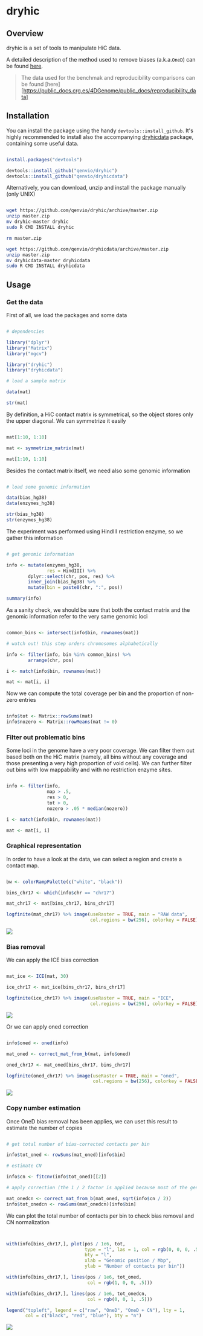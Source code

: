 # dryhic

## Overview

dryhic is a set of tools to manipulate HiC data.

A detailed description of the method used to remove biases (a.k.a.`OneD`) can be found [here](https://doi.org/10.1101/148254).

> The data used for the benchmak and reproducibility comparisons can be found [here][https://public_docs.crg.es/4DGenome/public_docs/reproducibility_data]


## Installation

You can install the package using the handy `devtools::install_github`. It's highly recommended to install also the accompanying [dryhicdata](https://github.com/qenvio/dryhicdata) package, containing some useful data.

``` r

install.packages("devtools")

devtools::install_github("qenvio/dryhic")
devtools::install_github("qenvio/dryhicdata")

```

Alternatively, you can download, unzip and install the package manually (only UNIX)

``` sh

wget https://github.com/qenvio/dryhic/archive/master.zip
unzip master.zip
mv dryhic-master dryhic
sudo R CMD INSTALL dryhic

rm master.zip

wget https://github.com/qenvio/dryhicdata/archive/master.zip
unzip master.zip
mv dryhicdata-master dryhicdata
sudo R CMD INSTALL dryhicdata

```


## Usage

### Get the data

First of all, we load the packages and some data


``` r

# dependencies

library("dplyr")
library("Matrix")
library("mgcv")

library("dryhic")
library("dryhicdata")

# load a sample matrix

data(mat)

str(mat)

```

By definition, a HiC contact matrix is symmetrical, so the object stores only the upper diagonal. We can symmetrize it easily

``` r

mat[1:10, 1:10]

mat <- symmetrize_matrix(mat)

mat[1:10, 1:10]

```

Besides the contact matrix itself, we need also some genomic information

``` r

# load some genomic information

data(bias_hg38)
data(enzymes_hg38)

str(bias_hg38)
str(enzymes_hg38)

```

The experiment was performed using HindIII restriction enzyme, so we gather this information

``` r

# get genomic information

info <- mutate(enzymes_hg38,
               res = HindIII) %>%
        dplyr::select(chr, pos, res) %>%
		inner_join(bias_hg38) %>%
		mutate(bin = paste0(chr, ":", pos))

summary(info)

```

As a sanity check, we should be sure that both the contact matrix and the genomic information refer to the very same genomic loci

``` r

common_bins <- intersect(info$bin, rownames(mat))

# watch out! this step orders chromosomes alphabetically

info <- filter(info, bin %in% common_bins) %>%
        arrange(chr, pos)

i <- match(info$bin, rownames(mat))

mat <- mat[i, i]

```

Now we can compute the total coverage per bin and the proportion of non-zero entries

``` r

info$tot <- Matrix::rowSums(mat)
info$nozero <- Matrix::rowMeans(mat != 0)

```

### Filter out problematic bins

Some loci in the genome have a very poor coverage. We can filter them out based both on the HiC matrix (namely, all bins without any coverage and those presenting a very high proportion of void cells). We can further filter out bins with low mappability and with no restriction enzyme sites.

``` r

info <- filter(info,
               map > .5,
			   res > 0,
			   tot > 0,
			   nozero > .05 * median(nozero))

i <- match(info$bin, rownames(mat))

mat <- mat[i, i]

```

### Graphical representation

In order to have a look at the data, we can select a region and create a contact map.

``` r

bw <- colorRampPalette(c("white", "black"))

bins_chr17 <- which(info$chr == "chr17")

mat_chr17 <- mat[bins_chr17, bins_chr17]

logfinite(mat_chr17) %>% image(useRaster = TRUE, main = "RAW data",
                               col.regions = bw(256), colorkey = FALSE)

```

![](raw.png)

### Bias removal

We can apply the ICE bias correction

``` r

mat_ice <- ICE(mat, 30)

ice_chr17 <- mat_ice[bins_chr17, bins_chr17]

logfinite(ice_chr17) %>% image(useRaster = TRUE, main = "ICE",
                               col.regions = bw(256), colorkey = FALSE)

```

![](ice.png)

Or we can apply oned correction

``` r

info$oned <- oned(info)

mat_oned <- correct_mat_from_b(mat, info$oned)

oned_chr17 <- mat_oned[bins_chr17, bins_chr17]

logfinite(oned_chr17) %>% image(useRaster = TRUE, main = "oned",
                                col.regions = bw(256), colorkey = FALSE)


```
![](oned.png)

### Copy number estimation

Once OneD bias removal has been applies, we can uset this result to estimate the
number of copies

``` r

# get total number of bias-corrected contacts per bin

info$tot_oned <- rowSums(mat_oned)[info$bin]

# estimate CN 

info$cn <- fitcnv(info$tot_oned)[[2]]

# apply correction (the 1 / 2 factor is applied because most of the genome is diploid)

mat_onedcn <- correct_mat_from_b(mat_oned, sqrt(info$cn / 2))
info$tot_onedcn <- rowSums(mat_onedcn)[info$bin]


```

We can plot the total number of contacts per bin to check bias removal and CN
normalization

``` r


with(info[bins_chr17,], plot(pos / 1e6, tot,
                             type = "l", las = 1, col = rgb(0, 0, 0, .5),
							 bty = "l",
							 xlab = "Genomic position / Mbp",
							 ylab = "Number of contacts per bin"))

with(info[bins_chr17,], lines(pos / 1e6, tot_oned,
                              col = rgb(1, 0, 0, .5)))

with(info[bins_chr17,], lines(pos / 1e6, tot_onedcn,
                              col = rgb(0, 0, 1, .5)))

legend("topleft", legend = c("raw", "OneD", "OneD + CN"), lty = 1,
       col = c("black", "red", "blue"), bty = "n")


```

![](cn.png)
